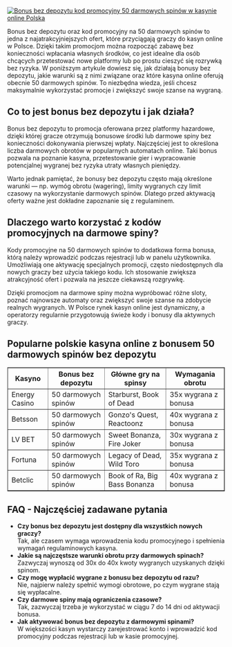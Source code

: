 [![Bonus bez depozytu kod promocyjny 50 darmowych spinów w kasynie online Polska](https://123-caf.pages.dev/gitsignup.png)](https://vrmoo.ru/Bt82HjjY)

<p>Bonus bez depozytu oraz kod promocyjny na 50 darmowych spinów to jedna z najatrakcyjniejszych ofert, które przyciągają graczy do kasyn online w Polsce. Dzięki takim promocjom można rozpocząć zabawę bez konieczności wpłacania własnych środków, co jest idealne dla osób chcących przetestować nowe platformy lub po prostu cieszyć się rozrywką bez ryzyka. W poniższym artykule dowiesz się, jak działają bonusy bez depozytu, jakie warunki są z nimi związane oraz które kasyna online oferują obecnie 50 darmowych spinów. To niezbędna wiedza, jeśli chcesz maksymalnie wykorzystać promocje i zwiększyć swoje szanse na wygraną.</p>  <h2>Co to jest bonus bez depozytu i jak działa?</h2> <p>Bonus bez depozytu to promocja oferowana przez platformy hazardowe, dzięki której gracze otrzymują bonusowe środki lub darmowe spiny bez konieczności dokonywania pierwszej wpłaty. Najczęściej jest to określona liczba darmowych obrotów w popularnych automatach online. Taki bonus pozwala na poznanie kasyna, przetestowanie gier i wypracowanie potencjalnej wygranej bez ryzyka utraty własnych pieniędzy.</p> <p>Warto jednak pamiętać, że bonusy bez depozytu często mają określone warunki — np. wymóg obrotu (wagering), limity wygranych czy limit czasowy na wykorzystanie darmowych spinów. Dlatego przed aktywacją oferty ważne jest dokładne zapoznanie się z regulaminem.</p>  <h2>Dlaczego warto korzystać z kodów promocyjnych na darmowe spiny?</h2> <p>Kody promocyjne na 50 darmowych spinów to dodatkowa forma bonusa, którą należy wprowadzić podczas rejestracji lub w panelu użytkownika. Umożliwiają one aktywację specjalnych promocji, często niedostępnych dla nowych graczy bez użycia takiego kodu. Ich stosowanie zwiększa atrakcyjność ofert i pozwala na jeszcze ciekawszą rozgrywkę.</p> <p>Dzięki promocjom na darmowe spiny można wypróbować różne sloty, poznać najnowsze automaty oraz zwiększyć swoje szanse na zdobycie realnych wygranych. W Polsce rynek kasyn online jest dynamiczny, a operatorzy regularnie przygotowują świeże kody i bonusy dla aktywnych graczy.</p>  <h2>Popularne polskie kasyna online z bonusem 50 darmowych spinów bez depozytu</h2> <table border="1" cellpadding="8" cellspacing="0" style="border-collapse: collapse; width: 100%;">   <thead>     <tr>       <th>Kasyno</th>       <th>Bonus bez depozytu</th>       <th>Główne gry na spinsy</th>       <th>Wymagania obrotu</th>     </tr>   </thead>   <tbody>     <tr>       <td>Energy Casino</td>       <td>50 darmowych spinów</td>       <td>Starburst, Book of Dead</td>       <td>35x wygrana z bonusa</td>     </tr>     <tr>       <td>Betsson</td>       <td>50 darmowych spinów</td>       <td>Gonzo's Quest, Reactoonz</td>       <td>40x wygrana z bonusa</td>     </tr>     <tr>       <td>LV BET</td>       <td>50 darmowych spinów</td>       <td>Sweet Bonanza, Fire Joker</td>       <td>30x wygrana z bonusa</td>     </tr>     <tr>       <td>Fortuna</td>       <td>50 darmowych spinów</td>       <td>Legacy of Dead, Wild Toro</td>       <td>35x wygrana z bonusa</td>     </tr>     <tr>       <td>Betclic</td>       <td>50 darmowych spinów</td>       <td>Book of Ra, Big Bass Bonanza</td>       <td>40x wygrana z bonusa</td>     </tr>   </tbody> </table>  <h2>FAQ - Najczęściej zadawane pytania</h2> <ul>   <li><strong>Czy bonus bez depozytu jest dostępny dla wszystkich nowych graczy?</strong><br>Tak, ale czasem wymaga wprowadzenia kodu promocyjnego i spełnienia wymagań regulaminowych kasyna.</li>   <li><strong>Jakie są najczęstsze warunki obrotu przy darmowych spinach?</strong><br>Zazwyczaj wynoszą od 30x do 40x kwoty wygranych uzyskanych dzięki spinom.</li>   <li><strong>Czy mogę wypłacić wygrane z bonusu bez depozytu od razu?</strong><br>Nie, najpierw należy spełnić wymogi obrotowe, po czym wygrane stają się wypłacalne.</li>   <li><strong>Czy darmowe spiny mają ograniczenia czasowe?</strong><br>Tak, zazwyczaj trzeba je wykorzystać w ciągu 7 do 14 dni od aktywacji bonusa.</li>   <li><strong>Jak aktywować bonus bez depozytu z darmowymi spinami?</strong><br>W większości kasyn wystarczy zarejestrować konto i wprowadzić kod promocyjny podczas rejestracji lub w kasie promocyjnej.</li> </ul>